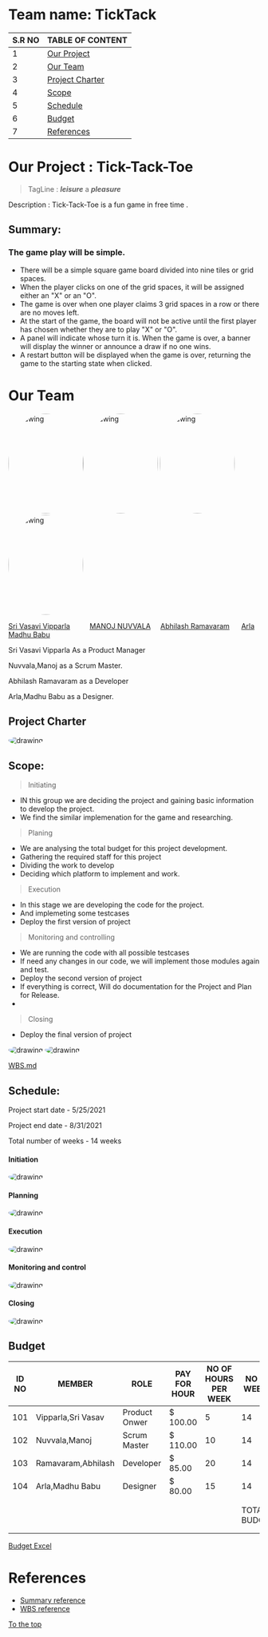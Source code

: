 # Team name: TickTack


| S.R NO | TABLE OF CONTENT |
| - | - |
| 1 | [Our Project](https://github.com/Srivasavi-vipparla/pm-s04-03-project/blob/main/README.md#our-project--tick-tack-toe) |
| 2 | [Our Team](https://github.com/Srivasavi-vipparla/pm-s04-03-project/blob/main/README.md#our-team) |
| 3 | [Project Charter](https://github.com/Srivasavi-vipparla/pm-s04-03-project/blob/main/README.md#project-charter) |
| 4 | [Scope](https://github.com/Srivasavi-vipparla/pm-s04-03-project/blob/main/README.md#scope) |
| 5 | [Schedule](https://github.com/Srivasavi-vipparla/pm-s04-03-project/blob/main/README.md#schedule) |
| 6 | [Budget](https://github.com/Srivasavi-vipparla/pm-s04-03-project/blob/main/README.md#budget) |
| 7 | [References](https://github.com/Srivasavi-vipparla/pm-s04-03-project/blob/main/README.md#references) |

# Our Project : Tick-Tack-Toe

> TagLine : ***leisure*** a ***pleasure***

Description : Tick-Tack-Toe is a fun game in free time .

## Summary:

### The game play will be simple.

* There will be a simple square game board divided into nine tiles or grid spaces.
* When the player clicks on one of the grid spaces, it will be assigned either an "X" or an "O".
* The game is over when one player claims 3 grid spaces in a row or there are no moves left.
* At the start of the game, the board will not be active until the first player has chosen whether they are to play "X" or "O".
* A panel will indicate whose turn it is. When the game is over, a banner will display the winner or announce a draw if no one wins.
* A restart button will be displayed when the game is over, returning the game to the starting state when clicked.

# Our Team

<img src="pictures/vasu .png" alt="drawing" width="150" height ="200" style="border-radius:50%" /><img src="pictures/manoj.jpg" alt="drawing" width="150" height ="200" style="border-radius:50%" />               <img src="/pictures/Abhi.png" alt="drawing" width="150"   height ="200"  style="border-radius:50%" />                                              <img src="pictures/profile.jpg" alt="drawing" width="150" height ="200" style="border-radius:50%" />

[Sri Vasavi Vipparla](https://github.com/Srivasavi-vipparla)   &nbsp;&nbsp;&nbsp;&nbsp;&nbsp;&nbsp;&nbsp;&nbsp; [MANOJ NUVVALA](https://github.com/manojnuvvala)   &nbsp;&nbsp;&nbsp;&nbsp;[Abhilash Ramavaram](https://https://github.com/AbhiRam0099/AbhilashRamavaram)  &nbsp;&nbsp;&nbsp;&nbsp;   [Arla Madhu Babu](https://github.com/Madhuarla)

<p>Sri Vasavi Vipparla As a Product Manager</p>
<p>Nuvvala,Manoj as a Scrum Master.</p>
<P>Abhilash Ramavaram as a Developer</p>
<p>Arla,Madhu Babu as a Designer.</p>

## Project Charter
<img src="projectcharter.PNG" alt="drawing"  style="border-radius:50%" />

## Scope:
> Initiating
* IN this group we are deciding the project and gaining basic information to develop the project.
* We find the similar implemenation for the game and researching.

> Planing
* We are analysing the total budget for this project development.
* Gathering the required staff for this project
* Dividing the work to develop
* Deciding which platform to implement and work.

> Execution
* In this stage we are developing the code for the project.
* And implemeting some testcases
* Deploy the first version of project

> Monitoring and controlling
* We are running the code with all possible testcases 
* If need any changes in our code, we will implement those modules again and test.
* Deploy the second version of project
* If everything is correct, Will do documentation for the Project and Plan for Release.
*
> Closing
* Deploy the final version of project

<img src="WBS/WBS1.JPG" alt="drawing" style="border-radius:50%" />


<img src="WBS/WBS2.JPG" alt="drawing" style="border-radius:50%" />

[WBS.md](https://github.com/Srivasavi-vipparla/pm-s04-03-project/edit/main/WBS/wbs.md)




## Schedule:

<p>Project start date - 5/25/2021</p>
<p>Project end   date - 8/31/2021</p>
<p>Total number of weeks - 14 weeks</p>

#### Initiation

<img src="pictures/initiation.PNG" alt="drawing"  style="border-radius:50%" />

#### Planning

<img src="pictures/planning.PNG" alt="drawing"  style="border-radius:50%" />

#### Execution

<img src="pictures/Execution.PNG" alt="drawing"  style="border-radius:50%" />

#### Monitoring and control

<img src="pictures/monitoringandcontrol.PNG" alt="drawing"  style="border-radius:50%" />

#### Closing

<img src="pictures/closing.PNG" alt="drawing"  style="border-radius:50%" />




## Budget


| ID NO | MEMBER | ROLE | PAY FOR HOUR | NO OF HOURS PER WEEK | NO OF WEEKS | CALCULATED PAY |   |
| - | - | - | - | - | - | - | - |
| 101 | Vipparla,Sri Vasav | Product Onwer | $           100.00 | 5 | 14 | $            7,000.00 |   |
| 102 | Nuvvala,Manoj | Scrum Master | $           110.00 | 10 | 14 | $          15,400.00 |   |
| 103 | Ramavaram,Abhilash | Developer | $             85.00 | 20 | 14 | $          23,800.00 |   |
| 104 | Arla,Madhu   Babu | Designer | $             80.00 | 15 | 14 | $          16,800.00 |   |
|   |   |   |   |   |   |   |   |
|   |   |   |   |   |   |   |   |
|   |   |   |   |   | TOTAL BUDGET | $          63,000.00 |   |
|   |   |   |   |   |   |   |   |
|   |   |   |   |   |   |   |   |

[Budget Excel](https://github.com/Srivasavi-vipparla/pm-s04-03-project/blob/main/BUDGET.xlsx)


# References

* [Summary reference](https://learn.unity.com/tutorial/creating-a-tic-tac-toe-game-using-only-ui-components#:~:text=Scope%20of%20the%20Game&text=The%20game%20is%20over%20when,X%22%20or%20%22O%22.)
* [WBS reference](https://online.visual-paradigm.com/diagrams/templates/work-breakdown-structure/work-breakdown-structure-diagram-template/)


[To the top](https://github.com/Srivasavi-vipparla/pm-s04-03-project/blob/main/README.md#team-name-ticktack)

